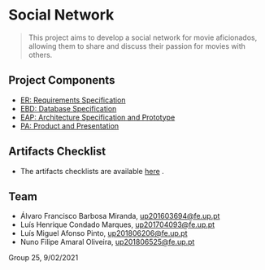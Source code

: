 # Social Network

> This project aims to develop a social network for movie aficionados, allowing them to share and discuss their passion for movies with others.

## Project Components

* [ER: Requirements Specification](https://git.fe.up.pt/lbaw/lbaw2021/lbaw2125/-/wikis/er)
* [EBD: Database Specification](https://git.fe.up.pt/lbaw/lbaw2021/lbaw2125/-/wikis/ebd)
* [EAP: Architecture Specification and Prototype](https://git.fe.up.pt/lbaw/lbaw2021/lbaw2125/-/wikis/eap)
* [PA: Product and Presentation](https://git.fe.up.pt/lbaw/lbaw2021/lbaw2125/-/wikis/pa)

## Artifacts Checklist

* The artifacts checklists are available [here](https://docs.google.com/spreadsheets/d/1HD8IKoiCESHrSQd8gBkjtvLJ9_RDCc-KhBMvQQzshFk/edit?ts=60226cda#gid=2110433500) .

## Team

* Álvaro Francisco Barbosa Miranda, up201603694@fe.up.pt
* Luís Henrique Condado Marques, up201704093@fe.up.pt
* Luís Miguel Afonso Pinto, up201806206@fe.up.pt
* Nuno Filipe Amaral Oliveira, up201806525@fe.up.pt

Group 25, 9/02/2021
